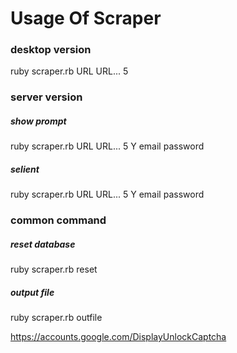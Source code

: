 # Usage Of Scraper

### desktop version
ruby scraper.rb URL URL... 5

### server version

##### show prompt
ruby scraper.rb URL URL... 5 Y email password 

##### selient
ruby scraper.rb URL URL... 5 Y email password 

### common command

##### reset database
ruby scraper.rb reset

##### output file
ruby scraper.rb outfile

https://accounts.google.com/DisplayUnlockCaptcha
